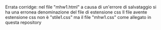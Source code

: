 Errata corridge: nel file "mhw1.html" a causa di un'errore di salvataggio si ha una erronea denominazione del file di estensione css
Il file avente estensione css non è "stile1.css" ma il file "mhw1.css" come allegato in questa repository
